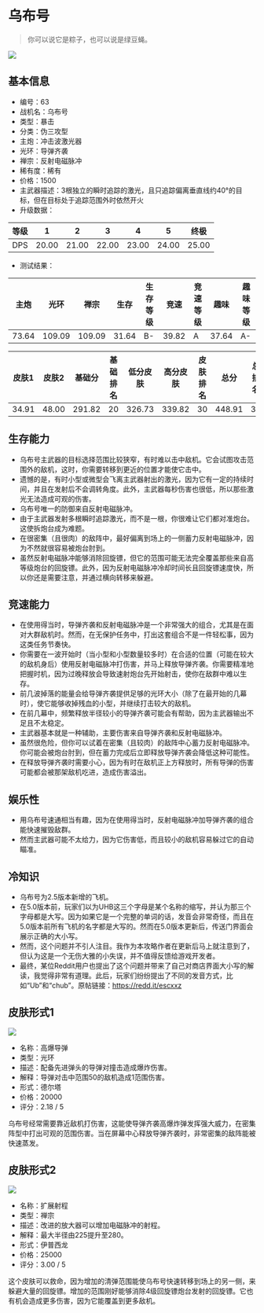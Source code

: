 # 乌布号

> 你可以说它是粽子，也可以说是绿豆蝇。

<img src="/ships/ship_63.png" style={{zoom:1}}/>

## 基本信息

- 编号：63
- 战机名：乌布号
- 类型：暴击
- 分类：伪三攻型
- 主炮：冲击波激光器
- 光环：导弹齐袭
- 禅宗：反射电磁脉冲
- 稀有度：稀有
- 价格：1500
- 主武器描述：3根独立的瞬时追踪的激光，且只追踪偏离垂直线约40°的目标，但在目标处于追踪范围外时依然开火
- 升级数据：

| 等级 | 1 | 2 | 3 | 4 | 5 | 终极 |
|--|--|--|--|--|--|--|
| DPS | 20.00 | 21.00 | 22.00 | 23.00 | 24.00 | 25.00 |

- 测试结果：

| 主炮 | 光环 | 禅宗 | 生存 | 生存等级 | 竞速 | 竞速等级 | 趣味 | 趣味等级 |
|--|--|--|--|--|--|--|--|--|
| 73.64 | 109.09 | 109.09 | 31.64 | B- | 39.82 | A | 37.64 | A- |

| 皮肤1 | 皮肤2 | 基础分 | 基础排名 | 低分皮肤 | 高分皮肤 | 皮肤排名 | 总分 | 总排名 |
|--|--|--|--|--|--|--|--|--|
| 34.91 | 48.00 | 291.82 | 20 | 326.73 | 339.82 | 30 | 448.91 | 30 |

## 生存能力

- 乌布号主武器的目标选择范围比较狭窄，有时难以击中敌机。它会试图攻击范围外的敌机，这时，你需要转移到更近的位置才能使它击中。
- 遗憾的是，有时小型或微型会飞离主武器射出的激光，因为它有一定的持续时间，并且在发射后不会调转角度。此外，主武器每秒伤害也很低，所以那些激光无法造成可观的伤害。
- 乌布号唯一的防御来自反射电磁脉冲。
- 由于主武器发射多根瞬时追踪激光，而不是一根，你很难让它们都对准炮台。这使拆炮台成为难题。
- 在很密集（且很肉）的敌阵中，最好偏离到场上的一侧蓄力反射电磁脉冲，因为不然就很容易被炮台肘到。
- 虽然反射电磁脉冲能够消除回旋镖，但它的范围可能无法完全覆盖那些来自高等级炮台的回旋镖。此外，因为反射电磁脉冲冷却时间长且回旋镖速度快，所以你还是需要注意，并通过横向转移来躲避。

## 竞速能力

- 在使用得当时，导弹齐袭和反射电磁脉冲是一个非常强大的组合，尤其是在面对大群敌机时。然而，在无保护任务中，打出这套组合不是一件轻松事，因为这类任务节奏快。
- 你需要在一波开始时（当小型和小型数量较多时）在合适的位置（可能在较大的敌机身后）使用反射电磁脉冲打伤害，并马上释放导弹齐袭。你需要精准地把握时机，因为过晚释放会导致速射炮台先开始射击，使你在敌群中难以生存。
- 前几波掉落的能量会给导弹齐袭提供足够的光环大小（除了在最开始的几幕时），使它能够收掉残血的小型，并继续打击较大的敌机。
- 在前几幕中，频繁释放半径较小的导弹齐袭可能会有帮助，因为主武器输出不足且不太稳定。
- 主武器基本就是一种辅助，主要伤害来自导弹齐袭和反射电磁脉冲。
- 虽然很危险，但你可以试着在密集（且较肉）的敌阵中心蓄力反射电磁脉冲。你可能会被炮台肘到，但在蓄力完成后立即释放导弹齐袭会降低这种可能性。
- 在释放导弹齐袭时需要小心，因为有时在敌机正上方释放时，所有导弹的伤害可能都会被那架敌机吃进，造成伤害溢出。

## 娱乐性

- 用乌布号速通相当有趣，因为在使用得当时，反射电磁脉冲加导弹齐袭的组合能快速摧毁敌群。
- 然而主武器可能不太给力，因为它伤害低，而且较小的敌机容易躲过它的自动瞄准。

## 冷知识

- 乌布号为2.5版本新增的飞机。
- 在5.0版本前，玩家们以为UHB这三个字母是某个名称的缩写，并认为那三个字母都是大写。因为如果它是一个完整的单词的话，发音会非常奇怪，而且在5.0版本前所有飞机的名字都是大写的。然而在5.0版本更新后，传送门界面会展示正确的大小写。
- 然而，这个问题并不引人注目。我作为本攻略作者在更新后马上就注意到了，但认为这是一个无伤大雅的小失误，并不值得反馈给游戏开发者。
- 最终，某位Reddit用户也提出了这个问题并带来了自己对商店界面大小写的解读，我觉得非常有道理。此后，玩家们纷纷提出了不同的发音方式，比如“Ub”和“chub”。原帖链接：https://redd.it/escxxz

## 皮肤形式1

<img src="/ships/ship_63_apex_1.png" style={{zoom:1}}/>

- 名称：高爆导弹
- 类型：光环
- 描述：配备先进弹头的导弹对撞击造成爆炸伤害。
- 解释：导弹对击中范围50的敌机造成1范围伤害。
- 形式：德尔塔
- 价格：20000
- 评分：2.18 / 5

乌布号经常需要靠近敌机打伤害，这能使导弹齐袭高爆炸弹发挥强大威力，在密集阵型中打出可观的范围伤害。当在屏幕中心释放导弹齐袭时，非常密集的敌阵能被快速蒸发。

## 皮肤形式2

<img src="/ships/ship_63_apex_2.png" style={{zoom:1}}/>

- 名称：扩展射程
- 类型：禅宗
- 描述：改进的放大器可以增加电磁脉冲的射程。
- 解释：最大半径由225提升至280。
- 形式：伊普西龙
- 价格：25000
- 评分：3.00 / 5

这个皮肤可以救命，因为增加的清弹范围能使乌布号快速转移到场上的另一侧，来躲避大量的回旋镖。增加的范围刚好能够消除4级回旋镖炮台发射的回旋镖。它也有机会造成更多伤害，因为它能覆盖到更多敌机。
